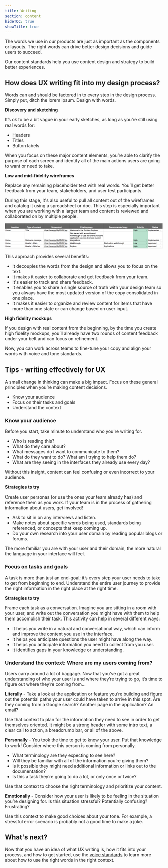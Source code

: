 ```yaml
---
title: Writing
section: content
hideTOC: true
showTitle: true
---
```


The words we use in our products are just as important as the components or layouts. The right words can drive better design decisions and guide users to succeed.

Our content standards help you use content design and strategy to build better experiences.

## How does UX writing fit into my design process?

Words can and should be factored in to every step in the design process. Simply put, ditch the lorem ipsum. Design with words.

**Discovery and sketching**

It’s ok to be a bit vague in your early sketches, as long as you’re still using real words for:
* Headers
* Titles
* Button labels

When you focus on these major content elements, you’re able to clarify the purpose of each screen and identify all of the main actions users are going to want or need to take.

**Low and mid-fidelity wireframes**

Replace any remaining placeholder text with real words. You’ll get better feedback from your team, stakeholders, and user test participants.

During this stage, it's also useful to pull all content out of the wireframes and catalog it using a spreadsheet or doc. This step is especially important when you are working with a larger team and content is reviewed and collaborated on by multiple people.

![Copy doc example](./img/copydoc.png)

This approach provides several benefits:
* It decouples the words from the design and allows you to focus on the text.
* It makes it easier to collaborate and get feedback from your team.
* It's easier to track and share feedback.
* It enables you to share a single source of truth with your design team so you always have the most updated version of the copy consolidated in one place.
* It makes it easier to organize and review content for items that have more than one state or can change based on user input.

**High fidelity mockups**

If you design with real content from the beginning, by the time you create high fidelity mockups, you’ll already have two rounds of content feedback under your belt and can focus on refinement.

Now, you can work across teams to fine-tune your copy and align your words with voice and tone standards.

## Tips - writing effectively for UX

A small change in thinking can make a big impact. Focus on these general principles when you’re making content decisions.

* Know your audience
* Focus on their tasks and goals
* Understand the context

### Know your audience

Before you start, take minute to understand who you're writing for.

* Who is reading this?
* What do they care about?
* What messages do I want to communicate to them?
* What do they want to do? What am I trying to help them do?
* What are they seeing in the interfaces they already use every day?

Without this insight, content can feel confusing or even incorrect to your audience.

**Strategies to try**

Create user personas (or use the ones your team already has) and reference them as you work. If your team is in the process of gathering information about users, get involved!

* Ask to sit in on any interviews and listen.
* Make notes about specific words being used, standards being referenced, or concepts that keep coming up.
* Do your own research into your user domain by reading popular blogs or forums.

The more familiar you are with your user and their domain, the more natural the language in your interface will feel.

### Focus on tasks and goals

A task is more than just an end-goal; it’s every step your user needs to take to get from beginning to end. Understand the entire user journey to provide the right information in the right place at the right time.

**Strategies to try**

Frame each task as a conversation. Imagine you are sitting in a room with your user, and write out the conversation you might have with them to help them accomplish their task. This activity can help in several different ways:
* It helps you write in a natural and conversational way, which can inform and improve the content you use in the interface.
* It helps you anticipate questions the user might have along the way.
* It helps you anticipate information you need to collect from you user.
* It identifies gaps in your knowledge or understanding.

### Understand the context: Where are my users coming from?

Users carry around a lot of baggage. Now that you’ve got a great understanding of who your user is and where they’re trying to go, it’s time to figure out where they’re coming from...

**Literally** - Take a look at the application or feature you’re building and figure out the potential paths your user could have taken to arrive in this spot. Are they coming from a Google search? Another page in the application? An email?

Use that context to plan for the information they need to see in order to get themselves oriented. It might be a strong header with some intro text, a clear call to action, a breadcrumb bar, or all of the above.

**Personally** - You took the time to get to know your user. Put that knowledge to work! Consider where this person is coming from personally.
* What terminology are they expecting to see here?
* Will they be familiar with all of the information you’re giving them?
* Is it possible they might need additional information or links out to the documentation?
* Is this a task they’re going to do a lot, or only once or twice?

Use that context to choose the right terminology and prioritize your content.

**Emotionally** - Consider how your user is likely to be feeling in the situation you’re designing for. Is this situation stressful? Potentially confusing? Frustrating?

Use this context to make good choices about your tone. For example, a stressful error scenario is probably not a good time to make a joke.

## What's next?

Now that you have an idea of what UX writing is, how it fits into your process, and how to get started, use the [voice standards](/design-guidelines/content/voice-and-tone) to learn more about how to use the right words in the right context.
